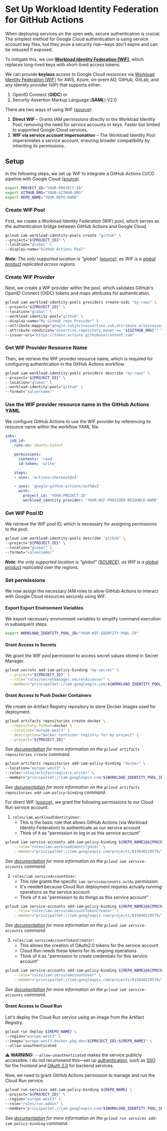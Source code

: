 # Set Up Workload Identity Federation for GitHub Actions

When deploying services on the open web, secure authentication is crucial. The simplest method for Google Cloud authentication is using service account key files, but they pose a security risk—keys don’t expire and can be misused if exposed.

To mitigate this, we use [**Workload Identity Federation (WIF)**](https://cloud.google.com/iam/docs/workload-identity-federation), which replaces long-lived keys with short-lived access tokens.

We can provide **keyless** access to Google Cloud resources via [Workload Identity Federation (WIF)](https://cloud.google.com/iam/docs/workload-identity-federation) for AWS, Azure, on-prem AD, GitHub, GitLab, and any identity provider (IdP) that supports either:
1. OpenID Connect (**OIDC**) or
2. Security Assertion Markup Language (**SAML**) V2.0

There are two ways of using WIF ([source](https://github.com/google-github-actions/auth?tab=readme-ov-file#direct-wif)):

1. **Direct WIF** – Grants IAM permissions directly to the Workload Identity Pool, removing the need for service accounts or keys. Faster but limited to supported Google Cloud services.
2. **WIF via service account impersonation** – The Workload Identity Pool impersonates a service account, ensuring broader compatibility by inheriting its permissions.

## Setup 

In the following steps, we set up WIF to integrate a GitHub Actions CI/CD pipeline with Google Cloud ([source](https://github.com/google-github-actions/auth?tab=readme-ov-file#preferred-direct-workload-identity-federation)).

```bash
export PROJECT_ID="YOUR-PROJECT-ID" 
export GITHUB_ORG="YOUR-GITHUB-ORG"
export REPO_NAME="YOUR-REPO-NAME"
```
### Create WIF Pool

First, we create a Workload Identity Federation (WIF) pool, which serves as the authentication bridge between GitHub Actions and Google Cloud.

``` bash
gcloud iam workload-identity-pools create "github" \
--project="${PROJECT_ID}" \
--location="global" \
--display-name="GitHub Actions Pool"
```
_**Note**: The only supported location is "global" ([source](https://cloud.google.com/iam/docs/reference/rest/v1/projects.locations.workloadIdentityPools/create)), as WIF is a [global product](https://cloud.google.com/about/locations#global-products) replicated across regions._

### Create WIF Provider

Next, we create a WIF provider within the pool, which validates GitHub's OpenID Connect (OIDC) tokens and maps attributes for authentication.

``` bash
gcloud iam workload-identity-pools providers create-oidc "my-repo" \
--project="${PROJECT_ID}" \
--location="global" \
--workload-identity-pool="github" \
--display-name="My GitHub repo Provider" \
--attribute-mapping="google.subject=assertion.sub,attribute.actor=assertion.actor,attribute.repository=assertion.repository,attribute.repository_owner=assertion.repository_owner" \
--attribute-condition="assertion.repository_owner == '${GITHUB_ORG}'" \
--issuer-uri="https://token.actions.githubusercontent.com"
```

### Get WIF Provider Resource Name

Then, we retrieve the WIF provider resource name, which is required for configuring authentication in the GitHub Actions workflow.

``` bash
gcloud iam workload-identity-pools providers describe "my-repo" \
--project="${PROJECT_ID}" \
--location="global" \
--workload-identity-pool="github" \
--format="value(name)"
```

### Use the WIF provider resource name in the GitHub Actions YAML

We configure GitHub Actions to use the WIF provider by referencing its resource name within the workflow YAML file.

``` yaml
jobs:
  job_id:
    runs-on: ubuntu-latest

    permissions:
      contents: 'read'
      id-token: 'write'

    steps:
    - uses: 'actions/checkout@v4'

    - uses: 'google-github-actions/auth@v2'
      with:
        project_id: 'YOUR-PROJECT-ID'
        workload_identity_provider: 'YOUR-WIF-PROVIDER-RESOURCE-NAME'
```

### Get WIF Pool ID

We retrieve the WIF pool ID, which is necessary for assigning permissions to the pool.

``` bash
gcloud iam workload-identity-pools describe "github" \
--project="${PROJECT_ID}" \
--location="global" \
--format="value(name)"
```

_**Note**: the only supported location is "global" ([SOURCE](https://cloud.google.com/iam/docs/reference/rest/v1/projects.locations.workloadIdentityPools/create)), as WIF is a [global product](https://cloud.google.com/about/locations#global-products) replicated over the regions._

### Set permissions

We now assign the necessary IAM roles to allow GitHub Actions to interact with Google Cloud resources securely using WIF.

#### Export Export Environment Variables

We export necessary environment variables to simplify command execution in subsequent steps.

``` bash
export WORKLOAD_IDENTITY_POOL_ID="YOUR-WIF-IDENTITY-POOL-ID"
```
#### Grant Access to Secrets

We grant the WIF pool permission to access secret values stored in Secret Manager.

``` bash
gcloud secrets add-iam-policy-binding "my-secret" \
  --project="${PROJECT_ID}" \
  --role="roles/secretmanager.secretAccessor" \
  --member="principalSet://iam.googleapis.com/${WORKLOAD_IDENTITY_POOL_ID}/attribute.repository/${GITHUB_ORG}/${REPO_NAME}"
```
#### Grant Access to Push Docker Containers

We create an Artifact Registry repository to store Docker images used for deployment.

```bash
gcloud artifacts repositories create docker \
  --repository-format=docker \
  --location="europe-west3" \
  --description="Docker container registry for my project" \
  --project="${PROJECT_ID}" 
```
_See [documentation](https://cloud.google.com/sdk/gcloud/reference/artifacts/repositories/create) for more information on the `gcloud artifacts repositories create` command._

``` bash
gcloud artifacts repositories add-iam-policy-binding "docker" \
--location="europe-west3" \
--role="roles/artifactregistry.writer" \
--member="principalSet://iam.googleapis.com/${WORKLOAD_IDENTITY_POOL_ID}/attribute.repository/${GITHUB_ORG}/${REPO_NAME}" 
```
_See [documentation](https://cloud.google.com/sdk/gcloud/reference/artifacts/repositories/add-iam-policy-binding) for more information on the `gcloud artifacts repositories add-iam-policy-binding` command._

For direct WIF ([source](https://github.com/google-github-actions/auth?tab=readme-ov-file#direct-wif)), we grant the following permissions to our Cloud Run service account:

1. `roles/iam.workloadIdentityUser`:
    - This is the basic role that allows GitHub Actions (via Workload Identity Federation) to authenticate as our service account
    - Think of it as "permission to log in as this service account"

``` bash
gcloud iam service-accounts add-iam-policy-binding ${REPO_NAME}@${PROJECT_ID}.iam.gserviceaccount.com \
    --role="roles/iam.workloadIdentityUser" \
    --member="principalSet://iam.googleapis.com/projects/815648219579/locations/global/workloadIdentityPools/github/attribute.repository/${GITHUB_ORG}/${REPO_NAME}"
```
_See [documentation](https://cloud.google.com/sdk/gcloud/reference/iam/service-accounts/add-iam-policy-binding) for more information on the `gcloud iam service-accounts` command._

2. `roles/iam.serviceAccountUser`:
    - This role grants the specific `iam.serviceaccounts.actAs` permission
    - It's needed because Cloud Run deployment requires actually running operations as the service account
    - Think of it as "permission to do things as this service account"

```bash
gcloud iam service-accounts add-iam-policy-binding ${REPO_NAME}@${PROJECT_ID}.iam.gserviceaccount.com \
    --role="roles/iam.serviceAccountTokenCreator" \
    --member="principalSet://iam.googleapis.com/projects/815648219579/locations/global/workloadIdentityPools/github/attribute.repository/${GITHUB_ORG}/${REPO_NAME}"
```
_See [documentation](https://cloud.google.com/sdk/gcloud/reference/iam/service-accounts/add-iam-policy-binding) for more information on the `gcloud iam service-accounts` command._

3. `roles/iam.serviceAccountTokenCreator`:
    - This allows the creation of OAuth2.0 tokens for the service account
    - Cloud Run needs these tokens for its ongoing operations
    - Think of it as "permission to create credentials for this service account"

```bash
gcloud iam service-accounts add-iam-policy-binding ${REPO_NAME}@${PROJECT_ID}.iam.gserviceaccount.com \
    --role="roles/iam.serviceAccountUser" \
    --member="principalSet://iam.googleapis.com/projects/815648219579/locations/global/workloadIdentityPools/github/attribute.repository/${GITHUB_ORG}/${REPO_NAME}"
```
_See [documentation](https://cloud.google.com/sdk/gcloud/reference/iam/service-accounts/add-iam-policy-binding) for more information on the `gcloud iam service-accounts` command._

#### Grant Access to Cloud Run

Let's deploy the Cloud Run service using an image from the Artifact Registry.

``` bash
gcloud run deploy ${REPO_NAME} \
--region="europe-west3" \
--image="europe-west3-docker.pkg.dev/${PROJECT_ID}/${REPO_NAME}" \
--allow-unauthenticated 
```
**⚠ WARNING:** `--allow-unauthenticated` makes the service publicly accessible. I do not recommend this—set up [authentication](https://cloud.google.com/docs/authentication), such as [SSO](https://cloud.google.com/architecture/identity/single-sign-on) for the frontend and [OAuth 2.0](https://cloud.google.com/docs/authentication#oauth2) for backend services.

Now, we need to grant GitHub Actions permission to manage and run the Cloud Run service.

``` bash
gcloud run services add-iam-policy-binding ${REPO_NAME} \
--project="${PROJECT_ID}" \
--region="europe-west3" \
--role="roles/run.admin" \
--member="principalSet://iam.googleapis.com/${WORKLOAD_IDENTITY_POOL_ID}/attribute.repository/${GITHUB_ORG}/${REPO_NAME}"
```

_See [documentation](https://cloud.google.com/sdk/gcloud/reference/run/services/add-iam-policy-binding) for more information on the `gcloud run services add-iam-policy-binding` command._
